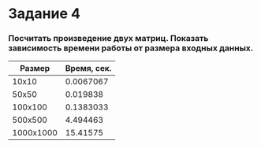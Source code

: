 # Задание 4

### Посчитать произведение двух матриц. Показать зависимость времени работы от размера входных данных.

| Размер | Время, сек. |
| --- | --- |
| 10х10 | 0.0067067 |
| 50x50 | 0.019838 |
| 100х100 | 0.1383033 |
| 500x500 | 4.494463 |
| 1000х1000 | 15.41575 |
